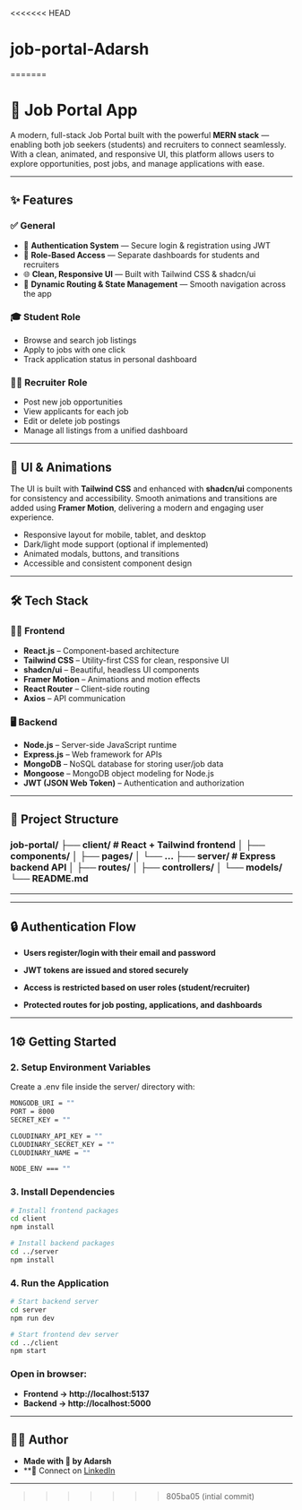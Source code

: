 <<<<<<< HEAD
# job-portal-Adarsh
=======
# 💼 Job Portal App

A modern, full-stack Job Portal built with the powerful **MERN stack** — enabling both job seekers (students) and recruiters to connect seamlessly. With a clean, animated, and responsive UI, this platform allows users to explore opportunities, post jobs, and manage applications with ease.

---

## ✨ Features

### ✅ General
- 🔐 **Authentication System** — Secure login & registration using JWT
- 👥 **Role-Based Access** — Separate dashboards for students and recruiters
- 🌐 **Clean, Responsive UI** — Built with Tailwind CSS & shadcn/ui
- 🎯 **Dynamic Routing & State Management** — Smooth navigation across the app

### 🎓 Student Role
- Browse and search job listings
- Apply to jobs with one click
- Track application status in personal dashboard

### 🧑‍💼 Recruiter Role
- Post new job opportunities
- View applicants for each job
- Edit or delete job postings
- Manage all listings from a unified dashboard

---

## 🎨 UI & Animations

The UI is built with **Tailwind CSS** and enhanced with **shadcn/ui** components for consistency and accessibility. Smooth animations and transitions are added using **Framer Motion**, delivering a modern and engaging user experience.

- Responsive layout for mobile, tablet, and desktop
- Dark/light mode support (optional if implemented)
- Animated modals, buttons, and transitions
- Accessible and consistent component design

---

## 🛠️ Tech Stack

### 🧑‍💻 Frontend
- **React.js** – Component-based architecture
- **Tailwind CSS** – Utility-first CSS for clean, responsive UI
- **shadcn/ui** – Beautiful, headless UI components
- **Framer Motion** – Animations and motion effects
- **React Router** – Client-side routing
- **Axios** – API communication

### 🖥️ Backend
- **Node.js** – Server-side JavaScript runtime
- **Express.js** – Web framework for APIs
- **MongoDB** – NoSQL database for storing user/job data
- **Mongoose** – MongoDB object modeling for Node.js
- **JWT (JSON Web Token)** – Authentication and authorization

---

## 📁 Project Structure

### job-portal/ ├── client/ # React + Tailwind frontend │ ├── components/ │ ├── pages/ │ └── ... ├── server/ # Express backend API │ ├── routes/ │ ├── controllers/ │ └── models/ └── README.md

---


---

## 🔒 Authentication Flow

- **Users register/login with their email and password**

- **JWT tokens are issued and stored securely**

- **Access is restricted based on user roles (student/recruiter)**

- **Protected routes for job posting, applications, and dashboards**

---

## 1⚙️ Getting Started



### 2. Setup Environment Variables
Create a .env file inside the server/ directory with:

```bash
MONGODB_URI = ""
PORT = 8000
SECRET_KEY = ""

CLOUDINARY_API_KEY = ""
CLOUDINARY_SECRET_KEY = ""
CLOUDINARY_NAME = ""

NODE_ENV === ""
```

### 3. Install Dependencies

```bash
# Install frontend packages
cd client
npm install

# Install backend packages
cd ../server
npm install
```

### 4. Run the Application

```bash
# Start backend server
cd server
npm run dev

# Start frontend dev server
cd ../client
npm start
```

### Open in browser:
- **Frontend → http://localhost:5137**
- **Backend → http://localhost:5000**

---



## 👨‍💻 Author
- **Made with 💙 by Adarsh**
- **🔗 Connect on [LinkedIn](https://www.linkedin.com/in/adarsh-gupta-787241288/)

---



>>>>>>> 805ba05 (intial commit)
